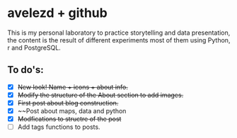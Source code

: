 # avelezd + github
This is my personal laboratory to practice storytelling and data presentation, the content is the result of different experiments most of them using Python, r and PostgreSQL.

## To do's:
- [x] ~~New look! Name + icons + about info.~~
- [X] ~~Modify the structure of the About section to add images.~~
- [X] ~~First post about blog construction.~~
- [x] ~~Post about maps, data and python
- [x] ~~Modfications to structre of the post~~  
- [ ] Add tags functions to posts.
